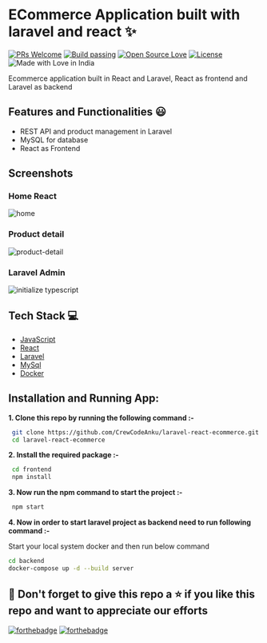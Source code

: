# ECommerce Application built with laravel and react ✨

[![PRs Welcome](https://img.shields.io/badge/PRs-welcome-brightgreen.svg?style=flat-square)](https://crew-code.com/node-express-typescript-mongo-rest-api/)&nbsp;[![Build passing](https://img.shields.io/badge/Build-Passing-brightgreen.svg?style=flat-square)](https://crew-code.com/node-express-typescript-mongo-rest-api/)&nbsp;[![Open Source Love](https://badges.frapsoft.com/os/v1/open-source.svg?v=102)](https://crew-code.com/node-express-typescript-mongo-rest-api/)&nbsp;[![License](https://img.shields.io/badge/license-MIT-brightgreen)](https://crew-code.com/node-express-typescript-mongo-rest-api/)&nbsp;![Made with Love in India](https://madewithlove.org.in/badge.svg)

Ecommerce application built in React and Laravel, React as frontend and Laravel as backend

## Features and Functionalities 😃

- REST API and product management in Laravel
- MySQL for database
- React as Frontend

## Screenshots

### Home React

![home](https://drive.google.com/uc?export=view&id=1CO7amu5w0lKp5pgPav-kVafl3aqyjwuD)

### Product detail

![product-detail](https://drive.google.com/uc?export=view&id=1a1C7Rx45KXohT0j3TbPOsn7vHZMy3zVd)

### Laravel Admin

![initialize typescript](https://drive.google.com/uc?export=view&id=16LGzK8fCfvyMQ4or0-xp87tBn_ECHdpO)

## Tech Stack 💻

- [JavaScript](https://developer.mozilla.org/en-US/docs/Web/JavaScript)
- [React](https://reactjs.org/)
- [Laravel](https://laravel.com/docs/9.x)
- [MySql](https://www.mysql.com/)
- [Docker](https://www.docker.com/get-started/)

## Installation and Running App:

**1. Clone this repo by running the following command :-**

```bash
 git clone https://github.com/CrewCodeAnku/laravel-react-ecommerce.git
 cd laravel-react-ecommerce
```

**2. Install the required package :-**

```bash
 cd frontend
 npm install
```

**3. Now run the npm command to start the project :-**

```bash
 npm start
```

**4. Now in order to start laravel project as backend need to run following command :-**

Start your local system docker and then run below command

```bash
cd backend
docker-compose up -d --build server
```

## 🤩 Don't forget to give this repo a ⭐ if you like this repo and want to appreciate our efforts

[![forthebadge](https://forthebadge.com/images/badges/built-with-love.svg)](https://forthebadge.com)
[![forthebadge](https://forthebadge.com/images/badges/built-by-developers.svg)](https://forthebadge.com)
